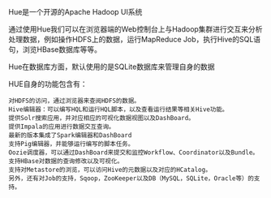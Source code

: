

Hue是一个开源的Apache Hadoop UI系统



通过使用Hue我们可以在浏览器端的Web控制台上与Hadoop集群进行交互来分析处理数据，例如操作HDFS上的数据，运行MapReduce Job，执行Hive的SQL语句，浏览HBase数据库等等。



Hue在数据库方面，默认使用的是SQLite数据库来管理自身的数据





HUE自身的功能包含有：

```doc
对HDFS的访问，通过浏览器来查阅HDFS的数据。
Hive编辑器：可以编写HQL和运行HQL脚本，以及查看运行结果等相关Hive功能。
提供Solr搜索应用，并对应相应的可视化数据视图以及DashBoard。
提供Impala的应用进行数据交互查询。
最新的版本集成了Spark编辑器和DashBoard
支持Pig编辑器，并能够运行编写的脚本任务。
Oozie调度器，可以通过DashBoard来提交和监控Workflow、Coordinator以及Bundle。
支持HBase对数据的查询修改以及可视化。
支持对Metastore的浏览，可以访问Hive的元数据以及对应的HCatalog。
另外，还有对Job的支持，Sqoop，ZooKeeper以及DB（MySQL，SQLite，Oracle等）的支持。
```



